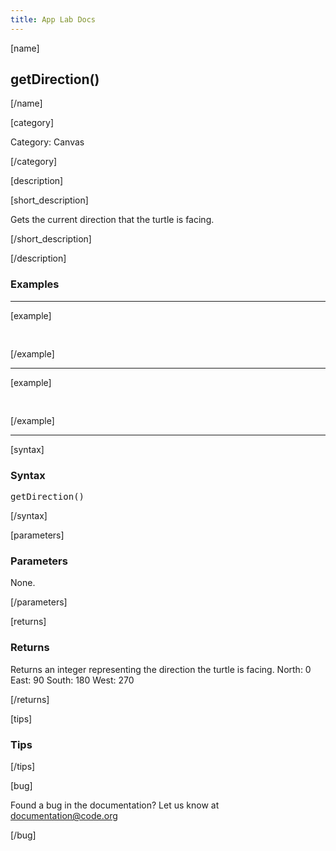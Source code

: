 ```yaml
---
title: App Lab Docs
---
```


[name]

## getDirection()

[/name]


[category]

Category: Canvas

[/category]

[description]

[short_description]

Gets the current direction that the turtle is facing.

[/short_description]



[/description]

### Examples
____________________________________________________

[example]

<pre>

</pre>

[/example]

____________________________________________________

[example]

<pre>

</pre>


[/example]

____________________________________________________

[syntax]

### Syntax
<pre>
getDirection()
</pre>

[/syntax]

[parameters]

### Parameters

None.

[/parameters]

[returns]

### Returns
Returns an integer representing the direction the turtle is facing.
North: 0
East: 90
South: 180
West: 270

[/returns]

[tips]

### Tips


[/tips]

[bug]

Found a bug in the documentation? Let us know at documentation@code.org

[/bug]
